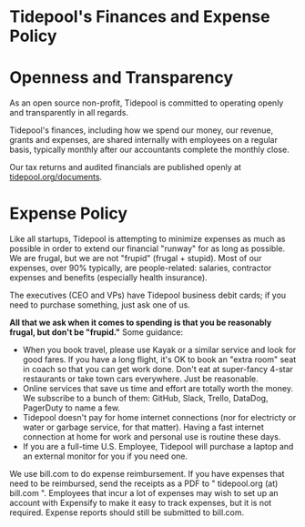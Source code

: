 # Tidepool's Finances and Expense Policy

# Openness and Transparency

As an open source non-profit, Tidepool is committed to operating openly and transparently in all regards. 

Tidepool's finances, including how we spend our money, our revenue, grants and expenses, are shared internally with employees on a regular basis, typically monthly after our accountants complete the monthly close.

Our tax returns and audited financials are published openly at [tidepool.org/documents](https://tidepool.org/documents).

# Expense Policy

Like all startups, Tidepool is attempting to minimize expenses as much as possible in order to extend our financial "runway" for as long as possible. We are frugal, but we are not "frupid" (frugal + stupid). Most of our expenses, over 90% typically, are people-related: salaries, contractor expenses and benefits (especially health insurance).

The executives (CEO and VPs) have Tidepool business debit cards; if you need to purchase something, just ask one of us.

**All that we ask when it comes to spending is that you be reasonably frugal, but don't be "frupid."** Some guidance:
* When you book travel, please use Kayak or a similar service and look for good fares. If you have a long flight, it's OK to book an "extra room" seat in coach so that you can get work done. Don't eat at super-fancy 4-star restaurants or take town cars everywhere. Just be reasonable.
* Online services that save us time and effort are totally worth the money. We subscribe to a bunch of them: GitHub, Slack, Trello, DataDog, PagerDuty to name a few.
* Tidepool doesn't pay for home internet connections (nor for electricty or water or garbage service, for that matter). Having a fast internet connection at home for work and personal use is routine these days.
* If you are a full-time U.S. Employee, Tidepool will purchase a laptop and an external monitor for you if you need one. 

We use bill.com to do expense reimbursement. If you have expenses that need to be reimbursed, send the receipts as a PDF to " tidepool.org (at) bill.com ". Employees that incur a lot of expenses may wish to set up an account with Expensify to make it easy to track expenses, but it is not required. Expense reports should still be submitted to bill.com.

